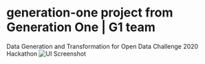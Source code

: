# generation-one project from Generation One | G1 team
Data Generation and Transformation for Open Data Challenge 2020 Hackathon
![UI Screenshot](/images.png)
